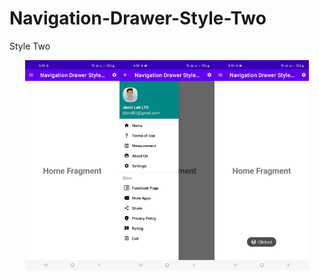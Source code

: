 # Navigation-Drawer-Style-Two
Style Two

<div style="display: flex; flex-wrap: wrap; justify-content: center;">
    <img src="/images/ss_one.jpg" alt="UI Design" style="width: 30%; height: auto;">
    <img src="/images/ss_two.jpg" alt="UI Design" style="width: 30%; height: auto;">
    <img src="/images/ss_three.jpg" alt="UI Design" style="width: 30%; height: auto;">
</div>
